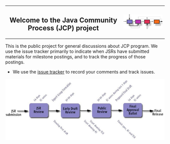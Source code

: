<table width="100%" border="0" cellspacing="0" cellpadding="0">
<tr>
<th><h2>Welcome to the Java Community Process (JCP) project</h2></th>
<th><img src="./images/JCP-process-tiny.jpg" alt="Java Community Process" /> </th>
</tr>
</table>

This is the public project for general discussions about JCP program. We use the issue tracker primarily to indicate when JSRs have submitted materials for milestone postings, and to track the progress of those postings.

* We use the <a href="https://github.com/jcp-org/jcp/issues">issue tracker</a> to record your comments and track issues.

![Java Community Process](./images/JSR-lifecycle.jpg)

